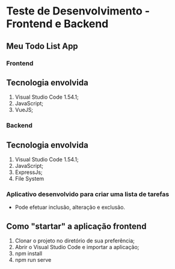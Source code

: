 # Teste de Desenvolvimento - Frontend e Backend

## Meu Todo List App

### Frontend

## Tecnologia envolvida

1. Visual Studio Code 1.54.1;
1. JavaScript;
1. VueJS;

### Backend

## Tecnologia envolvida

1. Visual Studio Code 1.54.1;
1. JavaScript;
1. ExpressJs;
1. File System


### Aplicativo desenvolvido para criar uma lista de tarefas

- Pode efetuar inclusão, alteração e exclusão.


## Como "startar" a aplicação frontend

1. Clonar o projeto no diretório de sua preferência;
1. Abrir o Visual Studio Code e importar a aplicação;
1. npm install
1. npm run serve


